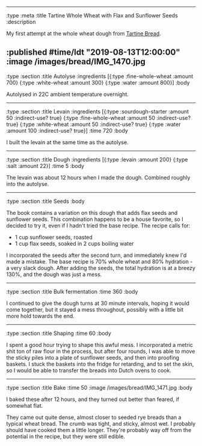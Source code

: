 --------------------------------------------------------------------------------
:type :meta
:title Tartine Whole Wheat with Flax and Sunflower Seeds
:description

My first attempt at the whole wheat dough from [Tartine
Bread](https://www.goodreads.com/book/show/8185785-tartine-bread).

:published #time/ldt "2019-08-13T12:00:00"
:image /images/bread/IMG_1470.jpg
--------------------------------------------------------------------------------
:type :section
:title Autolyse
:ingredients
[{:type :fine-whole-wheat :amount 700}
 {:type :white-wheat :amount 300}
 {:type :water :amount 800}]
:body

Autolysed in 22C ambient temperature overnight.

--------------------------------------------------------------------------------
:type :section
:title Levain
:ingredients
[{:type :sourdough-starter :amount 50 :indirect-use? true}
 {:type :fine-whole-wheat :amount 50 :indirect-use? true}
 {:type :white-wheat :amount 50 :indirect-use? true}
 {:type :water :amount 100 :indirect-use? true}]
:time 720
:body

I built the levain at the same time as the autolyse.

--------------------------------------------------------------------------------
:type :section
:title Dough
:ingredients
[{:type :levain :amount 200}
 {:type :salt :amount 22}]
:time 5
:body

The levain was about 12 hours when I made the dough. Combined roughly into the
autolyse.

--------------------------------------------------------------------------------
:type :section
:title Seeds
:body

The book contains a variation on this dough that adds flax seeds and sunflower
seeds. This combination happens to be a house favorite, so I decided to try it,
even if I hadn't tried the base recipe. The recipe calls for:

- 1 cup sunflower seeds, roasted
- 1 cup flax seeds, soaked in 2 cups boiling water

I incorporated the seeds after the second turn, and immediately knew I'd made a
mistake. The base recipe is 70% whole wheat and 80% hydration - a very slack
dough. After adding the seeds, the total hydration is at a breezy 130%, and the
dough was just a mess.

--------------------------------------------------------------------------------
:type :section
:title Bulk fermentation
:time 360
:body

I continued to give the dough turns at 30 minute intervals, hoping it would come
together, but it stayed a mess throughout, possibly with a little bit more hold
towards the end.

--------------------------------------------------------------------------------
:type :section
:title Shaping
:time 60
:body

I spent a good hour trying to shape this awful mess. I incorporated a metric
shit ton of raw flour in the process, but after four rounds, I was able to move
the sticky piles into a plate of sunflower seeds, and then into proofing
baskets. I stuck the baskets into the fridge for retarding, and to set the skin,
so I would be able to transfer the breads into Dutch ovens to cook.

--------------------------------------------------------------------------------
:type :section
:title Bake
:time 50
:image /images/bread/IMG_1471.jpg
:body

I baked these after 12 hours, and they turned out better than feared, if
somewhat flat.

They came out quite dense, almost closer to seeded rye breads than a typical
wheat bread. The crumb was tight, and sticky, almost wet. I probably should have
cooked them a little longer. They're probably way off from the potential in the
recipe, but they were still edible.
